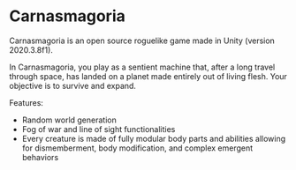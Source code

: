 # Carnasmagoria

Carnasmagoria is an open source roguelike game made in Unity (version 2020.3.8f1).

In Carnasmagoria, you play as a sentient machine that, after a long travel through space, has landed on a planet made entirely out of living flesh. Your objective is to survive and expand.

Features:
- Random world generation
- Fog of war and line of sight functionalities
- Every creature is made of fully modular body parts and abilities allowing for dismemberment, body modification, and complex emergent behaviors
